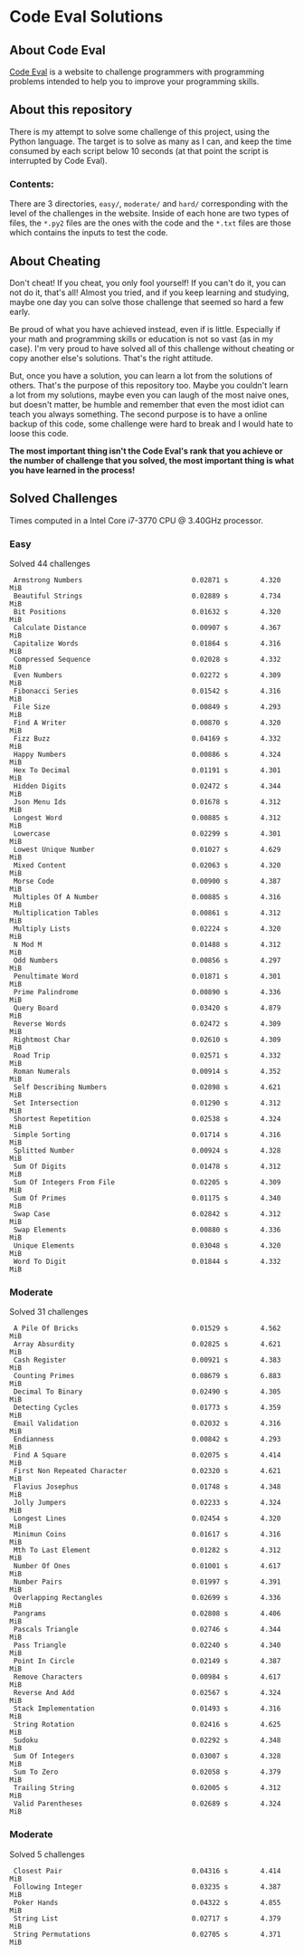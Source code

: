 # Code Eval Solutions

## About Code Eval

[Code Eval](https://www.codeeval.com) is a website to challenge programmers
with programming problems intended to help you to improve your programming
skills.

## About this repository

There is my attempt to solve some challenge of this project, using the
Python language. The target is to solve as many as I can, and keep the time
consumed by each script below 10 seconds (at that point the script is
interrupted by Code Eval).

### Contents:

There are 3 directories, `easy/`, `moderate/` and `hard/` corresponding
with the level of the challenges in the website. Inside of each hone are
two types of files, the `*.py2` files are the ones with the code and the
`*.txt` files are those which contains the inputs to test the code.

## About Cheating

Don't cheat! If you cheat, you only fool yourself! If you can't do it, you
can not do it, that's all! Almost you tried, and if you keep learning and
studying, maybe one day you can solve those challenge that seemed so hard a
few early.

Be proud of what you have achieved instead, even if is little. Especially
if your math and programming skills or education is not so vast (as in my
case). I'm very proud to have solved all of this challenge without cheating
or copy another else's solutions. That's the right attitude.

But, once you have a solution, you can learn a lot from the solutions of
others.  That's the purpose of this repository too. Maybe you couldn't
learn a lot from my solutions, maybe even you can laugh of the most naive
ones, but doesn't matter, be humble and remember that even the most idiot
can teach you always something. The second purpose is to have a online
backup of this code, some challenge were hard to break and I would hate to
loose this code.

__The most important thing isn't the Code Eval's rank that you achieve or
the number of challenge that you solved, the most important thing is what
you have learned in the process!__

## Solved Challenges

Times computed in a Intel Core i7-3770 CPU @ 3.40GHz processor.

### Easy

Solved 44 challenges

     Armstrong Numbers                           0.02871 s        4.320 MiB
     Beautiful Strings                           0.02889 s        4.734 MiB
     Bit Positions                               0.01632 s        4.320 MiB
     Calculate Distance                          0.00907 s        4.367 MiB
     Capitalize Words                            0.01864 s        4.316 MiB
     Compressed Sequence                         0.02028 s        4.332 MiB
     Even Numbers                                0.02272 s        4.309 MiB
     Fibonacci Series                            0.01542 s        4.316 MiB
     File Size                                   0.00849 s        4.293 MiB
     Find A Writer                               0.00870 s        4.320 MiB
     Fizz Buzz                                   0.04169 s        4.332 MiB
     Happy Numbers                               0.00886 s        4.324 MiB
     Hex To Decimal                              0.01191 s        4.301 MiB
     Hidden Digits                               0.02472 s        4.344 MiB
     Json Menu Ids                               0.01678 s        4.312 MiB
     Longest Word                                0.00885 s        4.312 MiB
     Lowercase                                   0.02299 s        4.301 MiB
     Lowest Unique Number                        0.01027 s        4.629 MiB
     Mixed Content                               0.02063 s        4.320 MiB
     Morse Code                                  0.00900 s        4.387 MiB
     Multiples Of A Number                       0.00885 s        4.316 MiB
     Multiplication Tables                       0.00861 s        4.312 MiB
     Multiply Lists                              0.02224 s        4.320 MiB
     N Mod M                                     0.01488 s        4.312 MiB
     Odd Numbers                                 0.00856 s        4.297 MiB
     Penultimate Word                            0.01871 s        4.301 MiB
     Prime Palindrome                            0.00890 s        4.336 MiB
     Query Board                                 0.03420 s        4.879 MiB
     Reverse Words                               0.02472 s        4.309 MiB
     Rightmost Char                              0.02610 s        4.309 MiB
     Road Trip                                   0.02571 s        4.332 MiB
     Roman Numerals                              0.00914 s        4.352 MiB
     Self Describing Numbers                     0.02898 s        4.621 MiB
     Set Intersection                            0.01290 s        4.312 MiB
     Shortest Repetition                         0.02538 s        4.324 MiB
     Simple Sorting                              0.01714 s        4.316 MiB
     Splitted Number                             0.00924 s        4.328 MiB
     Sum Of Digits                               0.01478 s        4.312 MiB
     Sum Of Integers From File                   0.02205 s        4.309 MiB
     Sum Of Primes                               0.01175 s        4.340 MiB
     Swap Case                                   0.02842 s        4.312 MiB
     Swap Elements                               0.00880 s        4.336 MiB
     Unique Elements                             0.03048 s        4.320 MiB
     Word To Digit                               0.01844 s        4.332 MiB

### Moderate

Solved 31 challenges

     A Pile Of Bricks                            0.01529 s        4.562 MiB
     Array Absurdity                             0.02825 s        4.621 MiB
     Cash Register                               0.00921 s        4.383 MiB
     Counting Primes                             0.08679 s        6.883 MiB
     Decimal To Binary                           0.02490 s        4.305 MiB
     Detecting Cycles                            0.01773 s        4.359 MiB
     Email Validation                            0.02032 s        4.316 MiB
     Endianness                                  0.00842 s        4.293 MiB
     Find A Square                               0.02075 s        4.414 MiB
     First Non Repeated Character                0.02320 s        4.621 MiB
     Flavius Josephus                            0.01748 s        4.348 MiB
     Jolly Jumpers                               0.02233 s        4.324 MiB
     Longest Lines                               0.02454 s        4.320 MiB
     Minimun Coins                               0.01617 s        4.316 MiB
     Mth To Last Element                         0.01282 s        4.312 MiB
     Number Of Ones                              0.01001 s        4.617 MiB
     Number Pairs                                0.01997 s        4.391 MiB
     Overlapping Rectangles                      0.02699 s        4.336 MiB
     Pangrams                                    0.02808 s        4.406 MiB
     Pascals Triangle                            0.02746 s        4.344 MiB
     Pass Triangle                               0.02240 s        4.340 MiB
     Point In Circle                             0.02149 s        4.387 MiB
     Remove Characters                           0.00984 s        4.617 MiB
     Reverse And Add                             0.02567 s        4.324 MiB
     Stack Implementation                        0.01493 s        4.316 MiB
     String Rotation                             0.02416 s        4.625 MiB
     Sudoku                                      0.02292 s        4.348 MiB
     Sum Of Integers                             0.03007 s        4.328 MiB
     Sum To Zero                                 0.02058 s        4.379 MiB
     Trailing String                             0.02005 s        4.312 MiB
     Valid Parentheses                           0.02689 s        4.324 MiB

### Moderate

Solved 5 challenges

     Closest Pair                                0.04316 s        4.414 MiB
     Following Integer                           0.03235 s        4.387 MiB
     Poker Hands                                 0.04322 s        4.855 MiB
     String List                                 0.02717 s        4.379 MiB
     String Permutations                         0.02705 s        4.371 MiB

